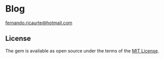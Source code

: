 # Blog
fernando.ricaurte@hotmail.com

## License
The gem is available as open source under the terms of the [MIT License](https://opensource.org/licenses/MIT).
